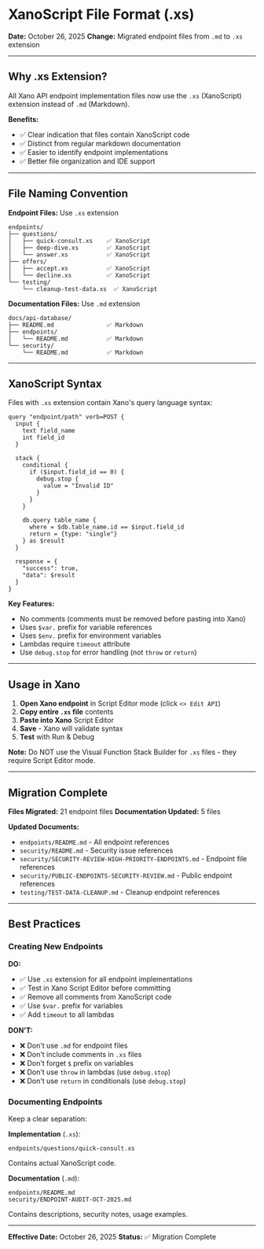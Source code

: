 # XanoScript File Format (.xs)

**Date:** October 26, 2025
**Change:** Migrated endpoint files from `.md` to `.xs` extension

---

## Why .xs Extension?

All Xano API endpoint implementation files now use the `.xs` (XanoScript) extension instead of `.md` (Markdown).

**Benefits:**
- ✅ Clear indication that files contain XanoScript code
- ✅ Distinct from regular markdown documentation
- ✅ Easier to identify endpoint implementations
- ✅ Better file organization and IDE support

---

## File Naming Convention

**Endpoint Files:** Use `.xs` extension
```
endpoints/
├── questions/
│   ├── quick-consult.xs    ✅ XanoScript
│   ├── deep-dive.xs        ✅ XanoScript
│   └── answer.xs           ✅ XanoScript
├── offers/
│   ├── accept.xs           ✅ XanoScript
│   └── decline.xs          ✅ XanoScript
└── testing/
    └── cleanup-test-data.xs  ✅ XanoScript
```

**Documentation Files:** Use `.md` extension
```
docs/api-database/
├── README.md               ✅ Markdown
├── endpoints/
│   └── README.md           ✅ Markdown
└── security/
    └── README.md           ✅ Markdown
```

---

## XanoScript Syntax

Files with `.xs` extension contain Xano's query language syntax:

```xanoscript
query "endpoint/path" verb=POST {
  input {
    text field_name
    int field_id
  }

  stack {
    conditional {
      if ($input.field_id == 0) {
        debug.stop {
          value = "Invalid ID"
        }
      }
    }

    db.query table_name {
      where = $db.table_name.id == $input.field_id
      return = {type: "single"}
    } as $result
  }

  response = {
    "success": true,
    "data": $result
  }
}
```

**Key Features:**
- No comments (comments must be removed before pasting into Xano)
- Uses `$var.` prefix for variable references
- Uses `$env.` prefix for environment variables
- Lambdas require `timeout` attribute
- Use `debug.stop` for error handling (not `throw` or `return`)

---

## Usage in Xano

1. **Open Xano endpoint** in Script Editor mode (click `<> Edit API`)
2. **Copy entire `.xs` file** contents
3. **Paste into Xano** Script Editor
4. **Save** - Xano will validate syntax
5. **Test** with Run & Debug

**Note:** Do NOT use the Visual Function Stack Builder for `.xs` files - they require Script Editor mode.

---

## Migration Complete

**Files Migrated:** 21 endpoint files
**Documentation Updated:** 5 files

**Updated Documents:**
- `endpoints/README.md` - All endpoint references
- `security/README.md` - Security issue references
- `security/SECURITY-REVIEW-HIGH-PRIORITY-ENDPOINTS.md` - Endpoint file references
- `security/PUBLIC-ENDPOINTS-SECURITY-REVIEW.md` - Public endpoint references
- `testing/TEST-DATA-CLEANUP.md` - Cleanup endpoint references

---

## Best Practices

### Creating New Endpoints

**DO:**
- ✅ Use `.xs` extension for all endpoint implementations
- ✅ Test in Xano Script Editor before committing
- ✅ Remove all comments from XanoScript code
- ✅ Use `$var.` prefix for variables
- ✅ Add `timeout` to all lambdas

**DON'T:**
- ❌ Don't use `.md` for endpoint files
- ❌ Don't include comments in `.xs` files
- ❌ Don't forget `$` prefix on variables
- ❌ Don't use `throw` in lambdas (use `debug.stop`)
- ❌ Don't use `return` in conditionals (use `debug.stop`)

### Documenting Endpoints

Keep a clear separation:

**Implementation** (`.xs`):
```
endpoints/questions/quick-consult.xs
```
Contains actual XanoScript code.

**Documentation** (`.md`):
```
endpoints/README.md
security/ENDPOINT-AUDIT-OCT-2025.md
```
Contains descriptions, security notes, usage examples.

---

**Effective Date:** October 26, 2025
**Status:** ✅ Migration Complete

